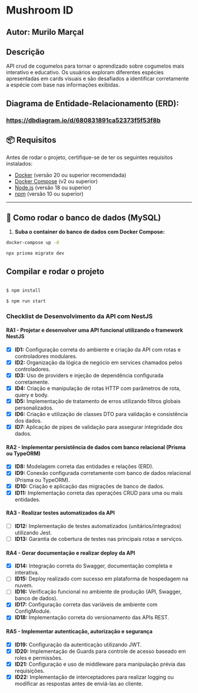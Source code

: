 # Mushroom ID

## Autor: Murilo Marçal

## Descrição

API crud de cogumelos para tornar o aprendizado sobre cogumelos mais interativo e educativo. Os usuários exploram diferentes espécies apresentadas em cards visuais e são desafiados a identificar corretamente a espécie com base nas informações exibidas.

## Diagrama de Entidade-Relacionamento (ERD):

  ### https://dbdiagram.io/d/680831891ca52373f5f53f8b

## 📦 Requisitos

Antes de rodar o projeto, certifique-se de ter os seguintes requisitos instalados:

- [Docker](https://www.docker.com/) (versão 20 ou superior recomendada)
- [Docker Compose](https://docs.docker.com/compose/) (v2 ou superior)
- [Node.js](https://nodejs.org/) (versão 18 ou superior)
- [npm](https://www.npmjs.com/) (versão 10 ou superior)

---

## 🐘 Como rodar o banco de dados (MySQL)

1. **Suba o container do banco de dados com Docker Compose:**

```bash
docker-compose up -d

npx prisma migrate dev
```

## Compilar e rodar o projeto

```bash

$ npm install

$ npm run start
```

### Checklist de Desenvolvimento da API com NestJS

#### RA1 - Projetar e desenvolver uma API funcional utilizando o framework NestJS

- [x] **ID1:** Configuração correta do ambiente e criação da API com rotas e controladores modulares.
- [x] **ID2:** Organização da lógica de negócio em services chamados pelos controladores.
- [x] **ID3:** Uso de providers e injeção de dependência configurada corretamente.
- [x] **ID4:** Criação e manipulação de rotas HTTP com parâmetros de rota, query e body.
- [x] **ID5:** Implementação de tratamento de erros utilizando filtros globais personalizados.
- [x] **ID6:** Criação e utilização de classes DTO para validação e consistência dos dados.
- [x] **ID7:** Aplicação de pipes de validação para assegurar integridade dos dados.

#### RA2 - Implementar persistência de dados com banco relacional (Prisma ou TypeORM)

- [x] **ID8:** Modelagem correta das entidades e relações (ERD).
- [x] **ID9:** Conexão configurada corretamente com banco de dados relacional (Prisma ou TypeORM).
- [x] **ID10:** Criação e aplicação das migrações de banco de dados.
- [x] **ID11:** Implementação correta das operações CRUD para uma ou mais entidades.

#### RA3 - Realizar testes automatizados da API

- [ ] **ID12:** Implementação de testes automatizados (unitários/integrados) utilizando Jest.
- [ ] **ID13:** Garantia de cobertura de testes nas principais rotas e serviços.

#### RA4 - Gerar documentação e realizar deploy da API

- [x] **ID14:** Integração correta do Swagger, documentação completa e interativa.
- [ ] **ID15:** Deploy realizado com sucesso em plataforma de hospedagem na nuvem.
- [ ] **ID16:** Verificação funcional no ambiente de produção (API, Swagger, banco de dados).
- [x] **ID17:** Configuração correta das variáveis de ambiente com ConfigModule.
- [x] **ID18:** Implementação correta do versionamento das APIs REST.

#### RA5 - Implementar autenticação, autorização e segurança

- [x] **ID19:** Configuração da autenticação utilizando JWT.
- [x] **ID20:** Implementação de Guards para controle de acesso baseado em roles e permissões.
- [x] **ID21:** Configuração e uso de middleware para manipulação prévia das requisições.
- [x] **ID22:** Implementação de interceptadores para realizar logging ou modificar as respostas antes de enviá-las ao cliente.
